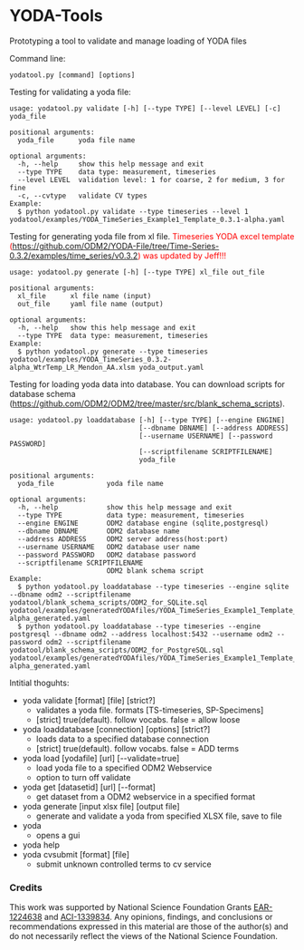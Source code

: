 YODA-Tools
====
Prototyping a tool to validate and manage loading of YODA files

Command line:
```
yodatool.py [command] [options]
```

Testing for validating a yoda file:
```
usage: yodatool.py validate [-h] [--type TYPE] [--level LEVEL] [-c] yoda_file

positional arguments:
  yoda_file      yoda file name

optional arguments:
  -h, --help     show this help message and exit
  --type TYPE    data type: measurement, timeseries
  --level LEVEL  validation level: 1 for coarse, 2 for medium, 3 for fine
  -c, --cvtype   validate CV types
Example:
  $ python yodatool.py validate --type timeseries --level 1 yodatool/examples/YODA_TimeSeries_Example1_Template_0.3.1-alpha.yaml 
```
Testing for generating yoda file from xl file.
<font color="red">Timeseries YODA excel template (https://github.com/ODM2/YODA-File/tree/Time-Series-0.3.2/examples/time_series/v0.3.2) was updated by Jeff!!!</font>
```
usage: yodatool.py generate [-h] [--type TYPE] xl_file out_file

positional arguments:
  xl_file      xl file name (input)
  out_file     yaml file name (output)

optional arguments:
  -h, --help   show this help message and exit
  --type TYPE  data type: measurement, timeseries
Example:
  $ python yodatool.py generate --type timeseries yodatool/examples/YODA_TimeSeries_0.3.2-alpha_WtrTemp_LR_Mendon_AA.xlsm yoda_output.yaml
```
Testing for loading yoda data into database. 
You can download scripts for database schema (https://github.com/ODM2/ODM2/tree/master/src/blank_schema_scripts).
```
usage: yodatool.py loaddatabase [-h] [--type TYPE] [--engine ENGINE]
                                [--dbname DBNAME] [--address ADDRESS]
                                [--username USERNAME] [--password PASSWORD]
                                [--scriptfilename SCRIPTFILENAME]
                                yoda_file

positional arguments:
  yoda_file             yoda file name

optional arguments:
  -h, --help            show this help message and exit
  --type TYPE           data type: measurement, timeseries
  --engine ENGINE       ODM2 database engine (sqlite,postgresql)
  --dbname DBNAME       ODM2 database name
  --address ADDRESS     ODM2 server address(host:port)
  --username USERNAME   ODM2 database user name
  --password PASSWORD   ODM2 database password
  --scriptfilename SCRIPTFILENAME
                        ODM2 blank schema script
Example:
  $ python yodatool.py loaddatabase --type timeseries --engine sqlite --dbname odm2 --scriptfilename yodatool/blank_schema_scripts/ODM2_for_SQLite.sql yodatool/examples/generatedYODAfiles/YODA_TimeSeries_Example1_Template_0.3.1-alpha_generated.yaml
  $ python yodatool.py loaddatabase --type timeseries --engine postgresql --dbname odm2 --address localhost:5432 --username odm2 --password odm2 --scriptfilename yodatool/blank_schema_scripts/ODM2_for_PostgreSQL.sql yodatool/examples/generatedYODAfiles/YODA_TimeSeries_Example1_Template_0.3.1-alpha_generated.yaml
```
Intitial thoguhts:
  * yoda validate [format] [file] [strict?]
     * validates a yoda file. formats [TS-timeseries, SP-Specimens]
     * [strict] true(default). follow vocabs. false = allow loose
  * yoda loaddatabase [connection] [options] [strict?]
     * loads data to a specified database connection
     * [strict] true(default). follow vocabs. false = ADD terms
  * yoda load [yodafile] [url] [--validate=true]
     * load yoda file to a specified ODM2 Webservice
     * option to turn off validate
  * yoda get [datasetid] [url] [--format]
     *  get dataset from a ODM2 webservice in a specified format
  * yoda generate [input xlsx file] [output file]
     * generate and validate a yoda from specified XLSX file, save to file
  * yoda
     * opens a gui
  * yoda help
  * yoda cvsubmit [format] [file]
    * submit unknown controlled terms to cv service

### Credits

This work was supported by National Science Foundation Grants [EAR-1224638](http://www.nsf.gov/awardsearch/showAward?AWD_ID=1224638) and [ACI-1339834](http://www.nsf.gov/awardsearch/showAward?AWD_ID=1339834). Any opinions, findings, and conclusions or recommendations expressed in this material are those of the author(s) and do not necessarily reflect the views of the National Science Foundation.